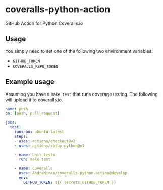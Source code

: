# coveralls-python-action
GitHub Action for Python Coveralls.io

## Usage
You simply need to set one of the following two environment variables:
- `GITHUB_TOKEN`
- `COVERALLS_REPO_TOKEN`

## Example usage
Assuming you have a `make test` that runs coverage testing.
The following will upload it to coveralls.io.
```yml
name: push
on: [push, pull_request]

jobs:
  test:
    runs-on: ubuntu-latest
    steps:
    - uses: actions/checkout@v2
    - uses: actions/setup-python@v1

    - name: Unit tests
      run: make test

    - name: Coveralls
      uses: AndreMiras/coveralls-python-action@develop
      env:
        GITHUB_TOKEN: ${{ secrets.GITHUB_TOKEN }}
```
